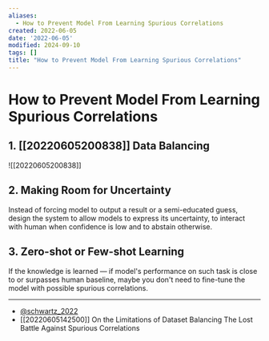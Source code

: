 ```yaml
---
aliases:
  - How to Prevent Model From Learning Spurious Correlations
created: 2022-06-05
date: '2022-06-05'
modified: 2024-09-10
tags: []
title: "How to Prevent Model From Learning Spurious Correlations"
---
```


# How to Prevent Model From Learning Spurious Correlations

## 1. [[20220605200838]] Data Balancing

![[20220605200838]]

## 2. Making Room for Uncertainty

Instead of forcing model to output a result or a semi-educated guess, design the system to allow models to express its uncertainty, to interact with human when confidence is low and to abstain otherwise.

## 3. Zero-shot or Few-shot Learning

If the knowledge is learned — if model's performance on such task is close to or surpasses human baseline, maybe you don't need to fine-tune the model with possible spurious correlations.

---
- [@schwartz_2022](zotero://select/items/@schwartz_2022)
- [[20220605142500]] On the Limitations of Dataset Balancing The Lost Battle Against Spurious Correlations